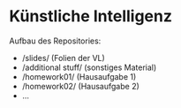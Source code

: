 # Künstliche Intelligenz

Aufbau des Repositories:
* /slides/ (Folien der VL)
* /additional stuff/ (sonstiges Material)
* /homework01/ (Hausaufgabe 1) 
* /homework02/ (Hausaufgabe 2)
* ...
